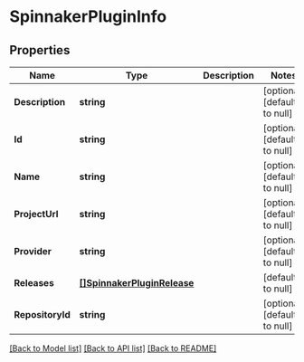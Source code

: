 # SpinnakerPluginInfo

## Properties
Name | Type | Description | Notes
------------ | ------------- | ------------- | -------------
**Description** | **string** |  | [optional] [default to null]
**Id** | **string** |  | [optional] [default to null]
**Name** | **string** |  | [optional] [default to null]
**ProjectUrl** | **string** |  | [optional] [default to null]
**Provider** | **string** |  | [optional] [default to null]
**Releases** | [**[]SpinnakerPluginRelease**](SpinnakerPluginRelease.md) |  | [default to null]
**RepositoryId** | **string** |  | [optional] [default to null]

[[Back to Model list]](../README.md#documentation-for-models) [[Back to API list]](../README.md#documentation-for-api-endpoints) [[Back to README]](../README.md)


